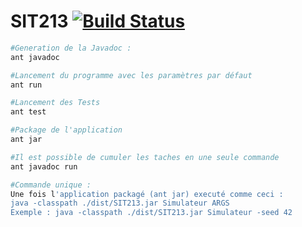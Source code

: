 # SIT213 [![Build Status](https://travis-ci.org/sapk/SIT213.svg?branch=master)](https://travis-ci.org/sapk/SIT213)

```bash
#Generation de la Javadoc :
ant javadoc

#Lancement du programme avec les paramètres par défaut
ant run

#Lancement des Tests
ant test

#Package de l'application
ant jar

#Il est possible de cumuler les taches en une seule commande
ant javadoc run

#Commande unique :
Une fois l'application packagé (ant jar) executé comme ceci :
java -classpath ./dist/SIT213.jar Simulateur ARGS
Exemple : java -classpath ./dist/SIT213.jar Simulateur -seed 42
```
